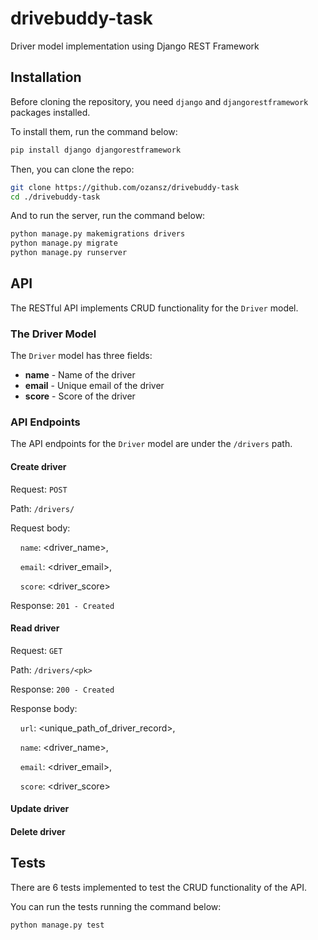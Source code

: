 # drivebuddy-task

Driver model implementation using Django REST Framework

## Installation

Before cloning the repository, you need `django` and `djangorestframework` packages installed.

To install them, run the command below:

```bash
pip install django djangorestframework
```

Then, you can clone the repo:

```bash
git clone https://github.com/ozansz/drivebuddy-task
cd ./drivebuddy-task
```

And to run the server, run the command below:

```bash
python manage.py makemigrations drivers
python manage.py migrate
python manage.py runserver
```

## API

The RESTful API implements CRUD functionality for the `Driver` model.

### The Driver Model

The `Driver` model has three fields:

<ul>
  <li><b>name</b>  - Name of the driver</li>
  <li><b>email</b> - Unique email of the driver</li>
  <li><b>score</b> - Score of the driver</li>
</ul>

### API Endpoints

The API endpoints for the `Driver` model are under the `/drivers` path.

#### Create driver

Request: `POST`

Path:    `/drivers/`


Request body:


&nbsp;&nbsp;&nbsp;&nbsp;`name`: <driver_name>,

&nbsp;&nbsp;&nbsp;&nbsp;`email`: <driver_email>,

&nbsp;&nbsp;&nbsp;&nbsp;`score`: <driver_score>


Response: `201 - Created`

#### Read driver

Request: `GET`

Path:    `/drivers/<pk>`

Response: `200 - Created`


Response body:

&nbsp;&nbsp;&nbsp;&nbsp;`url`: <unique_path_of_driver_record>,

&nbsp;&nbsp;&nbsp;&nbsp;`name`: <driver_name>,

&nbsp;&nbsp;&nbsp;&nbsp;`email`: <driver_email>,

&nbsp;&nbsp;&nbsp;&nbsp;`score`: <driver_score>


#### Update driver



#### Delete driver



## Tests

There are 6 tests implemented to test the CRUD functionality of the API.

You can run the tests running the command below:

```bash
python manage.py test
```
